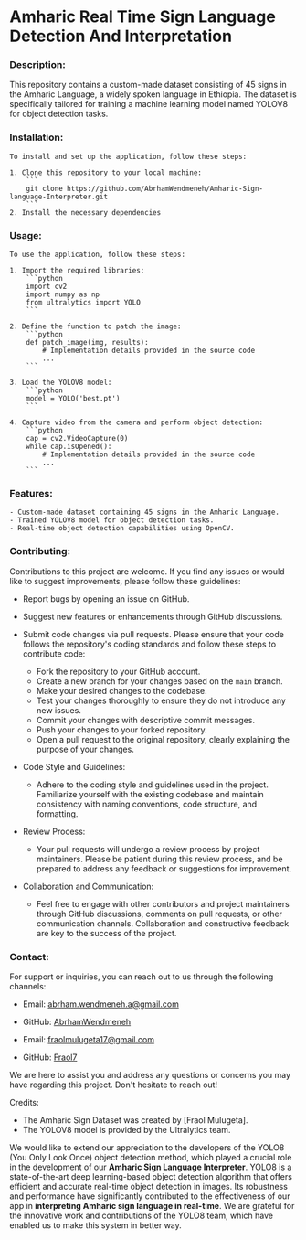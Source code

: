 
# Amharic Real Time Sign Language Detection And Interpretation


### Description:

This repository contains a custom-made dataset consisting of 45 signs in the Amharic Language, a widely spoken language in Ethiopia. The dataset is specifically tailored for training a machine learning model named YOLOV8 for object detection tasks.


### Installation:

    To install and set up the application, follow these steps:

    1. Clone this repository to your local machine:
        ```
        git clone https://github.com/AbrhamWendmeneh/Amharic-Sign-language-Interpreter.git
        ```
    2. Install the necessary dependencies


### Usage:
    To use the application, follow these steps:

    1. Import the required libraries:
        ```python
        import cv2
        import numpy as np
        from ultralytics import YOLO
        ```

    2. Define the function to patch the image:
        ```python
        def patch_image(img, results):
            # Implementation details provided in the source code
            ...
        ```

    3. Load the YOLOV8 model:
        ```python
        model = YOLO('best.pt')
        ```

    4. Capture video from the camera and perform object detection:
        ```python
        cap = cv2.VideoCapture(0)
        while cap.isOpened():
            # Implementation details provided in the source code
            ...
        ```

###  Features:
    - Custom-made dataset containing 45 signs in the Amharic Language.
    - Trained YOLOV8 model for object detection tasks.
    - Real-time object detection capabilities using OpenCV.


###  Contributing:

Contributions to this project are welcome. If you find any issues or would like to suggest improvements, please follow these guidelines:

- Report bugs by opening an issue on GitHub.
- Suggest new features or enhancements through GitHub discussions.
- Submit code changes via pull requests. Please ensure that your code follows the repository's coding standards and follow these steps to contribute code:

    - Fork the repository to your GitHub account.
    - Create a new branch for your changes based on the `main` branch.
    - Make your desired changes to the codebase.
    - Test your changes thoroughly to ensure they do not introduce any new issues.
    - Commit your changes with descriptive commit messages.
    - Push your changes to your forked repository.
    - Open a pull request to the original repository, clearly explaining the purpose of your changes.

- Code Style and Guidelines:

    - Adhere to the coding style and guidelines used in the project. Familiarize yourself with the existing codebase and maintain consistency with naming conventions, code structure, and formatting.

- Review Process:

    - Your pull requests will undergo a review process by project maintainers. Please be patient during this review process, and be prepared to address any feedback or suggestions for improvement.

- Collaboration and Communication:

    - Feel free to engage with other contributors and project maintainers through GitHub discussions, comments on pull requests, or other communication channels. Collaboration and constructive feedback are key to the success of the project.


### Contact:

For support or inquiries, you can reach out to us through the following channels:

- Email: [abrham.wendmeneh.a@gmail.com](mailto:abrham.wendmeneh.a@gmail.com)
- GitHub: [AbrhamWendmeneh](https://github.com//AbrhamWendmeneh//)

- Email: [fraolmulugeta17@gmail.com](mailto:fraolmulugeta17@gmail.com)
- GitHub: [Fraol7](https://github.com//Fraol7//)

We are here to assist you and address any questions or concerns you may have regarding this project. Don't hesitate to reach out!


Credits:

- The Amharic Sign Dataset was created by [Fraol Mulugeta].
- The YOLOV8 model is provided by the Ultralytics team.

We would like to extend our appreciation to the developers of the YOLO8 (You Only Look Once) object detection method, which played a crucial role in the development of our **Amharic Sign Language Interpreter**. YOLO8 is a state-of-the-art deep learning-based object detection algorithm that offers efficient and accurate real-time object detection in images. Its robustness and performance have significantly contributed to the effectiveness of our app in **interpreting Amharic sign language in real-time**. We are grateful for the innovative work and contributions of the YOLO8 team, which have enabled us to make this system in better way.
